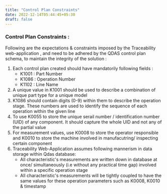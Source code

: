 ```yaml
---
title: "Control Plan Constraints"
date: 2022-12-14T05:44:45+05:30
draft: false
---
```


### Control Plan Constraints :
Following are the expectations & constraints imposed by the Traceability web-application , and need to be adhered by the QDAS control plan schema, to maintain the integrity of the solution : 
1. Each control plan created should have mandatorily following fields : 
    - K1001 : Part Number 
    - K1086 : Operation Number 
    - K1102 : Line Name 
1. A unique value in K1001 should be used to describe a combination of unique part type for a unique model 
1. K1086 should contain digits (0-9) within them to describe the operation stage. These numbers are used to identify the sequence of each operation within the given line 
2. To use K0055 to store the unique serail number / identification number (UID) of any component. It should capture the whole UID and not any of the partial value 
3. For measurement values, use K0008 to store the operator responsible and K0010 to store the machine involved in manufacutring/ inspecting certain component 
4. Traceability Web-Application assumes following mannerism in data storage within Qdas database: 
    - All characteristic's measurements are written down in database at once/ simultaneously (i.e without any practical time gap) involved within a specific operation stage
    - All characteristic's measurements will be tightly coupled to have the same values for these operation parameters such as K0008, K0010 & timestamp 
